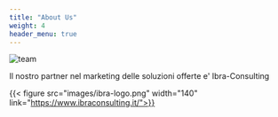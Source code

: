 ```yaml
---
title: "About Us"
weight: 4
header_menu: true
---
```



![team](images/team-full.png)

Il nostro partner nel marketing delle soluzioni offerte e' Ibra-Consulting

{{< figure src="images/ibra-logo.png"  width="140" link="https://www.ibraconsulting.it/">}}